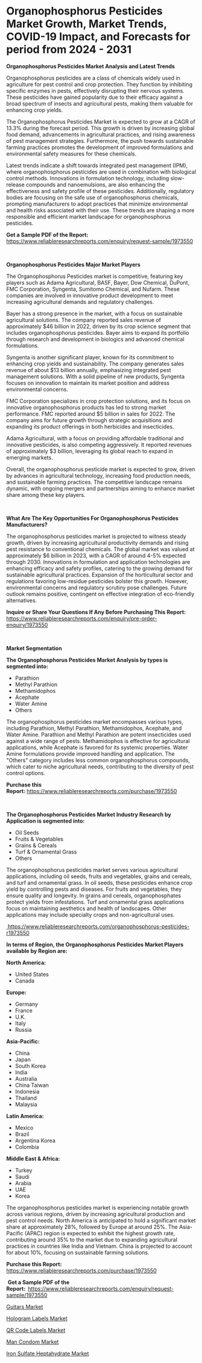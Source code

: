 <p><h1>Organophosphorus Pesticides Market Growth, Market Trends, COVID-19 Impact, and Forecasts for period from 2024 - 2031</h1></p><p><strong>Organophosphorus Pesticides Market Analysis and Latest Trends</strong></p>
<p><p>Organophosphorus pesticides are a class of chemicals widely used in agriculture for pest control and crop protection. They function by inhibiting specific enzymes in pests, effectively disrupting their nervous systems. These pesticides have gained popularity due to their efficacy against a broad spectrum of insects and agricultural pests, making them valuable for enhancing crop yields.</p><p>The Organophosphorus Pesticides Market is expected to grow at a CAGR of 13.3% during the forecast period. This growth is driven by increasing global food demand, advancements in agricultural practices, and rising awareness of pest management strategies. Furthermore, the push towards sustainable farming practices promotes the development of improved formulations and environmental safety measures for these chemicals.</p><p>Latest trends indicate a shift towards integrated pest management (IPM), where organophosphorus pesticides are used in combination with biological control methods. Innovations in formulation technology, including slow-release compounds and nanoemulsions, are also enhancing the effectiveness and safety profile of these pesticides. Additionally, regulatory bodies are focusing on the safe use of organophosphorus chemicals, prompting manufacturers to adopt practices that minimize environmental and health risks associated with their use. These trends are shaping a more responsible and efficient market landscape for organophosphorus pesticides.</p></p>
<p><strong>Get a Sample PDF of the Report:&nbsp;</strong> <a href="https://www.reliableresearchreports.com/enquiry/request-sample/1973550?utm_campaign=113&utm_medium=2&utm_source=Github&utm_content=ia&utm_term=14112024&utm_id=organophosphorus-pesticides">https://www.reliableresearchreports.com/enquiry/request-sample/1973550</a></p>
<p>&nbsp;</p>
<p><strong>Organophosphorus Pesticides Major Market Players</strong></p>
<p><p>The Organophosphorus Pesticides market is competitive, featuring key players such as Adama Agricultural, BASF, Bayer, Dow Chemical, DuPont, FMC Corporation, Syngenta, Sumitomo Chemical, and Nufarm. These companies are involved in innovative product development to meet increasing agricultural demands and regulatory challenges.</p><p>Bayer has a strong presence in the market, with a focus on sustainable agricultural solutions. The company reported sales revenue of approximately $46 billion in 2022, driven by its crop science segment that includes organophosphorus pesticides. Bayer aims to expand its portfolio through research and development in biologics and advanced chemical formulations.</p><p>Syngenta is another significant player, known for its commitment to enhancing crop yields and sustainability. The company generates sales revenue of about $13 billion annually, emphasizing integrated pest management solutions. With a solid pipeline of new products, Syngenta focuses on innovation to maintain its market position and address environmental concerns.</p><p>FMC Corporation specializes in crop protection solutions, and its focus on innovative organophosphorus products has led to strong market performance. FMC reported around $5 billion in sales for 2022. The company aims for future growth through strategic acquisitions and expanding its product offerings in both herbicides and insecticides.</p><p>Adama Agricultural, with a focus on providing affordable traditional and innovative pesticides, is also competing aggressively. It reported revenues of approximately $3 billion, leveraging its global reach to expand in emerging markets. </p><p>Overall, the organophosphorus pesticide market is expected to grow, driven by advances in agricultural technology, increasing food production needs, and sustainable farming practices. The competitive landscape remains dynamic, with ongoing mergers and partnerships aiming to enhance market share among these key players.</p></p>
<p>&nbsp;</p>
<p><strong>What Are The Key Opportunities For Organophosphorus Pesticides Manufacturers?</strong></p>
<p><p>The organophosphorus pesticides market is projected to witness steady growth, driven by increasing agricultural productivity demands and rising pest resistance to conventional chemicals. The global market was valued at approximately $6 billion in 2023, with a CAGR of around 4-5% expected through 2030. Innovations in formulation and application technologies are enhancing efficacy and safety profiles, catering to the growing demand for sustainable agricultural practices. Expansion of the horticultural sector and regulations favoring low-residue pesticides bolster this growth. However, environmental concerns and regulatory scrutiny pose challenges. Future outlook remains positive, contingent on effective integration of eco-friendly alternatives.</p></p>
<p><strong>Inquire or Share Your Questions If Any Before Purchasing This Report:</strong> <a href="https://www.reliableresearchreports.com/enquiry/pre-order-enquiry/1973550?utm_campaign=113&utm_medium=2&utm_source=Github&utm_content=ia&utm_term=14112024&utm_id=organophosphorus-pesticides">https://www.reliableresearchreports.com/enquiry/pre-order-enquiry/1973550</a></p>
<p>&nbsp;</p>
<p><strong>Market Segmentation</strong></p>
<p><strong>The Organophosphorus Pesticides Market Analysis by types is segmented into:</strong></p>
<p><ul><li>Parathion</li><li>Methyl Parathion</li><li>Methamidophos</li><li>Acephate</li><li>Water Amine</li><li>Others</li></ul></p>
<p><p>The organophosphorus pesticides market encompasses various types, including Parathion, Methyl Parathion, Methamidophos, Acephate, and Water Amine. Parathion and Methyl Parathion are potent insecticides used against a wide range of pests. Methamidophos is effective for agricultural applications, while Acephate is favored for its systemic properties. Water Amine formulations provide improved handling and application. The "Others" category includes less common organophosphorus compounds, which cater to niche agricultural needs, contributing to the diversity of pest control options.</p></p>
<p><strong>Purchase this Report:&nbsp;</strong><a href="https://www.reliableresearchreports.com/purchase/1973550?utm_campaign=113&utm_medium=2&utm_source=Github&utm_content=ia&utm_term=14112024&utm_id=organophosphorus-pesticides">https://www.reliableresearchreports.com/purchase/1973550</a></p>
<p>&nbsp;</p>
<p><strong>The Organophosphorus Pesticides Market Industry Research by Application is segmented into:</strong></p>
<p><ul><li>Oil Seeds</li><li>Fruits & Vegetables</li><li>Grains & Cereals</li><li>Turf & Ornamental Grass</li><li>Others</li></ul></p>
<p><p>The organophosphorus pesticides market serves various agricultural applications, including oil seeds, fruits and vegetables, grains and cereals, and turf and ornamental grass. In oil seeds, these pesticides enhance crop yield by controlling pests and diseases. For fruits and vegetables, they ensure quality and longevity. In grains and cereals, organophosphates protect yields from infestations. Turf and ornamental grass applications focus on maintaining aesthetics and health of landscapes. Other applications may include specialty crops and non-agricultural uses.</p></p>
<p><a href="https://www.reliableresearchreports.com/organophosphorus-pesticides-r1973550?utm_campaign=113&utm_medium=2&utm_source=Github&utm_content=ia&utm_term=14112024&utm_id=organophosphorus-pesticides">&nbsp;https://www.reliableresearchreports.com/organophosphorus-pesticides-r1973550</a></p>
<p><strong>In terms of Region, the Organophosphorus Pesticides Market Players available by Region are:</strong></p>
<p>
    <p> <strong> North America: </strong>
        <ul>
            <li>United States</li>
            <li>Canada</li>
        </ul>
        </p> 
    <p> <strong> Europe: </strong>
        <ul>
            <li>Germany</li>
            <li>France</li>
            <li>U.K.</li>
            <li>Italy</li>
            <li>Russia</li>
        </ul>
        </p> 
    <p> <strong> Asia-Pacific: </strong>
        <ul>
            <li>China</li>
            <li>Japan</li>
            <li>South Korea</li>
            <li>India</li>
            <li>Australia</li>
            <li>China Taiwan</li>
            <li>Indonesia</li>
            <li>Thailand</li>
            <li>Malaysia</li>
        </ul>
        </p> 
    <p> <strong> Latin America: </strong>
        <ul>
            <li>Mexico</li>
            <li>Brazil</li>
            <li>Argentina Korea</li>
            <li>Colombia</li>
        </ul>
        </p> 
    <p> <strong> Middle East & Africa: </strong>
        <ul>
            <li>Turkey</li>
            <li>Saudi</li>
            <li>Arabia</li>
            <li>UAE</li>
            <li>Korea</li>
        </ul>
    </p>
    </p>
<p><p>The organophosphorus pesticides market is experiencing notable growth across various regions, driven by increasing agricultural production and pest control needs. North America is anticipated to hold a significant market share at approximately 28%, followed by Europe at around 25%. The Asia-Pacific (APAC) region is expected to exhibit the highest growth rate, contributing around 35% to the market due to expanding agricultural practices in countries like India and Vietnam. China is projected to account for about 10%, focusing on sustainable farming solutions.</p></p>
<p><strong>Purchase this Report: </strong><a href="https://www.reliableresearchreports.com/purchase/1973550?utm_campaign=113&utm_medium=2&utm_source=Github&utm_content=ia&utm_term=14112024&utm_id=organophosphorus-pesticides">https://www.reliableresearchreports.com/purchase/1973550</a></p>
<p>&nbsp;<strong>Get a Sample PDF of the Report:&nbsp;&nbsp;</strong><a href="https://www.reliableresearchreports.com/enquiry/request-sample/1973550?utm_campaign=113&utm_medium=2&utm_source=Github&utm_content=ia&utm_term=14112024&utm_id=organophosphorus-pesticides">https://www.reliableresearchreports.com/enquiry/request-sample/1973550</a></p>
<p><strong></strong></p>
<p><p><a href="https://www.linkedin.com/pulse/disruption-innovation-guitars-industry-market-analysis-future-8kxrc?utm_campaign=113&utm_medium=2&utm_source=Github&utm_content=ia&utm_term=14112024&utm_id=organophosphorus-pesticides">Guitars Market</a></p><p><a href="https://issuu.com/reportprime-2/docs/hologram-labels-market-size-2030.pp_3e55798183c5e6?utm_campaign=113&utm_medium=2&utm_source=Github&utm_content=ia&utm_term=14112024&utm_id=organophosphorus-pesticides">Hologram Labels Market</a></p><p><a href="https://issuu.com/reportprime-2/docs/qr-code-labels-market-size-2030.ppt_7dd5a111e13294?utm_campaign=113&utm_medium=2&utm_source=Github&utm_content=ia&utm_term=14112024&utm_id=organophosphorus-pesticides">QR Code Labels Market</a></p><p><a href="https://www.linkedin.com/pulse/digital-transformation-man-condom-industry-market-opportunities-xbjyc?utm_campaign=113&utm_medium=2&utm_source=Github&utm_content=ia&utm_term=14112024&utm_id=organophosphorus-pesticides">Man Condom Market</a></p><p><a href="https://github.com/santosh758595/Market-Research-Report-List-6/blob/main/iron-sulfate-heptahydrate-market.md?utm_campaign=113&utm_medium=2&utm_source=Github&utm_content=ia&utm_term=14112024&utm_id=organophosphorus-pesticides">Iron Sulfate Heptahydrate Market</a></p></p>